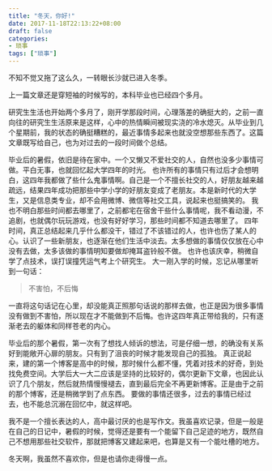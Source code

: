 ```yaml
---
title: "冬天，你好!"
date: 2017-11-18T22:13:22+08:00
draft: false
categories:
- 琐事
tags: ["琐事"]
---
```


不知不觉又拖了这么久，一转眼长沙就已进入冬季。

<!--more-->
上一篇文章还是穿短袖的时候写的，本科毕业也已经四个多月。

研究生生活也开始两个多月了，刚开学那段时间，心理落差的确挺大的，之前一直向往的研究生生活原来是这样，心中的热情瞬间被现实浇的冷水熄灭。从毕业到几个星期前，我的状态的确挺糟糕的，最近事情多起来也就没空想那些东西了。这篇文章既写给自己，也为对过去的一段时间做个总结。

毕业后的暑假，依旧是待在家中。一个又懒又不爱社交的人，自然也没多少事情可做。平白无事，也就回忆起大学四年的时光。
也许所有的事情只有过后才会想明白，这四年我都做了些什么鬼事情啊。自己是一个不擅长社交的人，好朋友越来越疏远，结果四年成功把那些中学小学的好朋友变成了老朋友。本是新时代的大学生，又是信息类专业，却不会用微博、微信等社交工具，说起来也挺搞笑的。
我也不明白那些时间都去哪里了，之前都宅在宿舍干些什么事情呢，我不看动漫，不追剧，也就偶尔玩玩游戏，也没有好好学习，那些时间都不知道去哪里了。
四年时间，真正总结起来几乎什么都没干，错过了不该错过的人，也许也伤了某人的心。认识了一些新朋友，也逐渐在他们生活中淡去。太多想做的事情仅仅放在心中没有去做，太多该做的事情明知要做却掩耳盗铃般不做。
也许也该庆幸，稍微自学了点技术，误打误撞凭运气考上个研究生。
大一刚入学的时候，忘记从哪里听到一句话：

> 不害怕，不后悔

一直将这句话记在心里，却没能真正照那句话说的那样去做，也正是因为很多事情没有做到不害怕，所以现在才不能做到不后悔。也许这四年真正带给我的，只有逐渐老去的躯体和同样苍老的内心。

毕业后的那个暑假，第一次有了想找人倾诉的想法，可是仔细一想，的确没有关系好到能敞开心扉的朋友。只有到了沮丧的时候才能发现自己的孤独。
真正说起来，建的第一个博客是高中的时候，那时候什么都不懂，凭着对技术的好奇，到处找免费空间。大学后大一大二应该是坚持的比较好的，偶尔更新下文章，也因此认识了几个朋友，然后就热情慢慢褪去，直到最后完全不再更新博客。正是由于之前的那个博客，还是稍微学到了点东西。
要做的事情还很多，过去的事情已经过去，也不能总沉溺在回忆中，就这样吧。

我不是一个擅长表达的人，高中最讨厌的也是写作文。我虽喜欢记录，但是一般是在自己的日记中，暑假的时候，觉得还是要有一个能留下自己足迹的地方，既然自己不想用那些社交软件，那就把博客又建起来吧，也算是又有一个能吐槽的地方。


冬天啊，我虽然不喜欢你，但是也请你走得慢一点。
